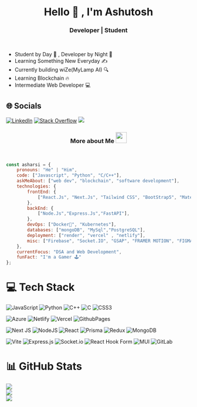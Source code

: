 
<h1 align="center">Hello  👋 , I'm Ashutosh</h1>
<h3 align="center">Developer | Student</h3>
<br>

- Student by Day 🌅 , Developer by Night 🌃
- Learning Something New Everyday ✍️
- Currently building wiZe(MyLamp AI) 🔍
- Learning Blockchain 🔥
- Intermediate Web Developer 💻

## 🌐 Socials
[![LinkedIn](https://img.shields.io/badge/LinkedIn-%230077B5.svg?logo=linkedin&logoColor=white)](https://linkedin.com/in/22ee10015ashutoshkrsingh/) 
[![Stack Overflow](https://img.shields.io/badge/-Stackoverflow-FE7A16?logo=stack-overflow&logoColor=white)](https://stackoverflow.com/users/27079135) 
[![](https://visitcount.itsvg.in/api?id=AsharSi&icon=0&color=8)](https://visitcount.itsvg.in)

<h3 align="center">More about Me <img src="https://emojis.slackmojis.com/emojis/images/1531849430/4246/blob-sunglasses.gif?1531849430" width="30"/> </h3>
<br>

```javascript
const asharsi = {
    pronouns: "He" | "Him",
    code: ["Javascript", "Python", "C/C++"],
    askMeAbout: ["web dev", "blockchain", "software development"],
    technologies: {
        frontEnd: {
            ["React.Js", "Next.Js", "Tailwind CSS", "BootStrap5", "MaterialUI","Vite"]
        },
        backEnd: {
            ["Node.Js","Express.Js","FastAPI"],
        },
        devOps: ["Docker🐳", "Kubernetes"],
        databases: ["mongoDB", "MySql","PostgreSQL"],
        deployment: ["render", "vercel" , "netlify"],
        misc: ["Firebase", "Socket.IO", "GSAP", "FRAMER MOTION", "FIGMA"]
    },
    currentFocus: "DSA and Web Development",
    funFact: "I'm a Gamer 🕹️"
};
```

# 💻 Tech Stack
![JavaScript](https://img.shields.io/badge/javascript-%23323330.svg?style=for-the-badge&logo=javascript&logoColor=%23F7DF1E) 
![Python](https://img.shields.io/badge/python-3670A0?style=for-the-badge&logo=python&logoColor=ffdd54) 
![C++](https://img.shields.io/badge/c++-%2300599C.svg?style=for-the-badge&logo=c%2B%2B&logoColor=white) 
![C](https://img.shields.io/badge/c-%2300599C.svg?style=for-the-badge&logo=c&logoColor=white) 
![CSS3](https://img.shields.io/badge/css3-%231572B6.svg?style=for-the-badge&logo=css3&logoColor=white) 

![Azure](https://img.shields.io/badge/azure-%230072C6.svg?style=for-the-badge&logo=microsoftazure&logoColor=white) 
![Netlify](https://img.shields.io/badge/netlify-%23000000.svg?style=for-the-badge&logo=netlify&logoColor=#00C7B7) 
![Vercel](https://img.shields.io/badge/vercel-%23000000.svg?style=for-the-badge&logo=vercel&logoColor=white) 
![GithubPages](https://img.shields.io/badge/github%20pages-121013?style=for-the-badge&logo=github&logoColor=white) 

![Next JS](https://img.shields.io/badge/Next-black?style=for-the-badge&logo=next.js&logoColor=white) 
![NodeJS](https://img.shields.io/badge/node.js-6DA55F?style=for-the-badge&logo=node.js&logoColor=white) 
![React](https://img.shields.io/badge/react-%2320232a.svg?style=for-the-badge&logo=react&logoColor=%2361DAFB) 
![Prisma](https://img.shields.io/badge/Prisma-3982CE?style=for-the-badge&logo=Prisma&logoColor=white) 
![Redux](https://img.shields.io/badge/redux-%23593d88.svg?style=for-the-badge&logo=redux&logoColor=white) 
![MongoDB](https://img.shields.io/badge/MongoDB-%234ea94b.svg?style=for-the-badge&logo=mongodb&logoColor=white) 

![Vite](https://img.shields.io/badge/vite-%23646CFF.svg?style=for-the-badge&logo=vite&logoColor=white) 
![Express.js](https://img.shields.io/badge/express.js-%23404d59.svg?style=for-the-badge&logo=express&logoColor=%2361DAFB) 
![Socket.io](https://img.shields.io/badge/Socket.io-black?style=for-the-badge&logo=socket.io&badgeColor=010101) 
![React Hook Form](https://img.shields.io/badge/React%20Hook%20Form-%23EC5990.svg?style=for-the-badge&logo=reacthookform&logoColor=white) 
![MUI](https://img.shields.io/badge/MUI-%230081CB.svg?style=for-the-badge&logo=mui&logoColor=white) 
![GitLab](https://img.shields.io/badge/gitlab-%23181717.svg?style=for-the-badge&logo=gitlab&logoColor=white) 

# 📊 GitHub Stats
![](https://github-readme-stats.vercel.app/api?username=AsharSi&theme=dark&hide_border=false&include_all_commits=true&count_private=true)<br/>
![](https://github-readme-streak-stats.herokuapp.com/?user=AsharSi&theme=dark&hide_border=false)<br/>
![](https://github-readme-stats.vercel.app/api/top-langs/?username=AsharSi&theme=dark&hide_border=false&include_all_commits=true&count_private=true&layout=compact)

